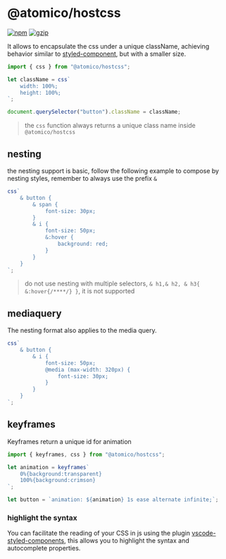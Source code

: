 # @atomico/hostcss

[![npm](https://badgen.net/npm/v/@atomico/hostcss)](http://npmjs.com/@atomico/hostcss)
[![gzip](https://badgen.net/bundlephobia/minzip/@atomico/hostcss)](https://bundlephobia.com/result?p=@atomico/hostcss)

It allows to encapsulate the css under a unique className, achieving behavior similar to [styled-component](https://github.com/styled-components/styled-components), but with a smaller size.

```js
import { css } from "@atomico/hostcss";

let className = css`
    width: 100%;
    height: 100%;
`;

document.querySelector("button").className = className;
```

> the `css` function always returns a unique class name inside `@atomico/hostcss`

## nesting

the nesting support is basic, follow the following example to compose by nesting styles, remember to always use the prefix `&`

```js
css`
    & button {
        & span {
            font-size: 30px;
        }
        & i {
            font-size: 50px;
            &:hover {
                background: red;
            }
        }
    }
`;

```
> do not use nesting with multiple selectors, `& h1,& h2, & h3{ &:hover{/****/} }`, it is not supported

## mediaquery

The nesting format also applies to the media query.

```js
css`
    & button {
        & i {
            font-size: 50px;
            @media (max-width: 320px) {
                font-size: 30px;
            }
        }
    }
`;
```

## keyframes

Keyframes return a unique id for animation

```js
import { keyframes, css } from "@atomico/hostcss";

let animation = keyframes`
    0%{background:transparent}
    100%{background:crimson}
`;

let button = `animation: ${animation} 1s ease alternate infinite;`;
```

### highlight the syntax

You can facilitate the reading of your CSS in js using the plugin [vscode-styled-components](https://marketplace.visualstudio.com/items?itemName=jpoissonnier.vscode-styled-components), this allows you to highlight the syntax and autocomplete properties.